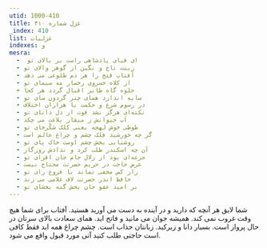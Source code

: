 ```yaml
---
utid: 1000-410
title: غزل شماره ۴۱۰
_index: 410
list: غزلیات
indexes: و
mesra:
  - ‌ ای قبای پادشاهی راست بر بالای تو
  - زینت تاج و نگین از گوهر والای تو
  - آفتاب فتح را هر دم طلوعی می دهد
  - از کلاه خسروی رخسار مه سیمای تو
  - جلوه گاه طایر اقبال گردد هر کجا
  - سایه اندازد همای چتر گردون سای تو
  - در رسوم شرع و حکمت با هزاران اختلاف
  - نکته‌ای هرگز نشد فوت از دل دانای تو
  - آب حیوانش ز منقار بلاغت می چکد
  - طوطی خوش لهجه یعنی کلک شکّرخای تو
  - گر چه خورشید فلک چشم و چراغ عالم است
  - روشنایی بخش چشم اوست خاک پای تو
  - آن چه اسکندر طلب کرد و ندادش روزگار
  - جرعه‌ای بود از زلال جام جان افزای تو
  - عرض حاجت در حریم حضرتت محتاج نیست
  - راز کس مخفی نماند با فروغ رای تو
  - حافظ اندر حضرتت لاف غلامی می زند
  - بر امید عفو جان بخش گنه بخشای تو
---
```

شما لایق هر آنچه که دارید و در آینده به دست می آورید هستید. آفتاب برای شما هیچ وقت غروب نمی کند. همیشه جوان می مانید و فاتح اید. همای سعادت بالای سرتان در حال پرواز است. بسیار دانا و زیرکید. زبانتان جذاب است. چشم چراغ همه اید فقط کافی است حاجتی طلب کنید آنی مورد قبول واقع می شود.
